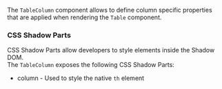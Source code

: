 The `TableColumn` component allows to define column specific properties that are applied when rendering the `Table` component.
### CSS Shadow Parts

<ui5-link target="_blank" href="https://developer.mozilla.org/en-US/docs/Web/CSS/::part">CSS Shadow Parts</ui5-link> allow developers to style elements inside the Shadow DOM.  
The `TableColumn` exposes the following CSS Shadow Parts:

*   column - Used to style the native `th` element